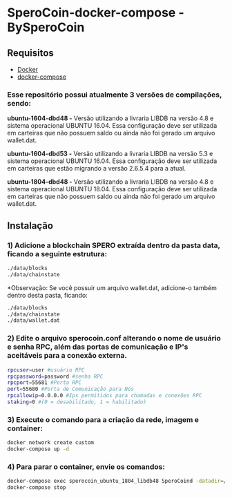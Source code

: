 # SperoCoin-docker-compose - BySperoCoin
## Requisitos
* [Docker]
* [docker-compose]

### Esse repositório possui atualmente 3 versões de compilações, sendo:

**ubuntu-1604-dbd48 -** Versão utilizando a livraria LIBDB na versão 4.8 e sistema operacional UBUNTU 16.04. Essa configuração deve ser utilizada em carteiras que não possuem saldo ou ainda não foi gerado um arquivo wallet.dat.

**ubuntu-1604-dbd53 -** Versão utilizando a livraria LIBDB na versão 5.3 e sistema operacional UBUNTU 16.04. Essa configuração deve ser utilizada em carteiras que estão migrando a versão 2.6.5.4 para a atual.

**ubuntu-1804-dbd48 -** Versão utilizando a livraria LIBDB na versão 4.8 e sistema operacional UBUNTU 18.04. Essa configuração deve ser utilizada em carteiras que não possuem saldo ou ainda não foi gerado um arquivo wallet.dat.

## Instalação
### 1) Adicione a blockchain SPERO extraída dentro da pasta data, ficando a seguinte estrutura:

```sh
./data/blocks
./data/chainstate
```
*Observação: Se você possuir um arquivo wallet.dat, adicione-o também dentro desta pasta, ficando:

```sh
./data/blocks
./data/chainstate
./data/wallet.dat
```

### 2) Edite o arquivo sperocoin.conf alterando o nome de usuário e senha RPC, além das portas de comunicação e IP's aceitáveis para a conexão externa.

```sh
rpcuser=user #usuário RPC
rpcpassword=password #senha RPC
rpcport=55681 #Porta RPC
port=55680 #Porta de Comunicação para Nós
rpcallowip=0.0.0.0 #Ips permitidos para chamadas e conexões RPC
staking=0 #(0 = desabilitado, 1 = habilitado)
```

### 3) Execute o comando para a criação da rede, imagem e container:

```sh
docker network create custom
docker-compose up -d
```

### 4) Para parar o container, envie os comandos:

```sh
docker-compose exec sperocoin_ubuntu_1804_libdb48 SperoCoind -datadir=/coin/data -conf=/coin/data/sperocoin.conf stop
docker-compose stop
```

[Docker]: <https://docs.docker.com/get-docker>
[docker-compose]: <https://docs.docker.com/compose/install>
